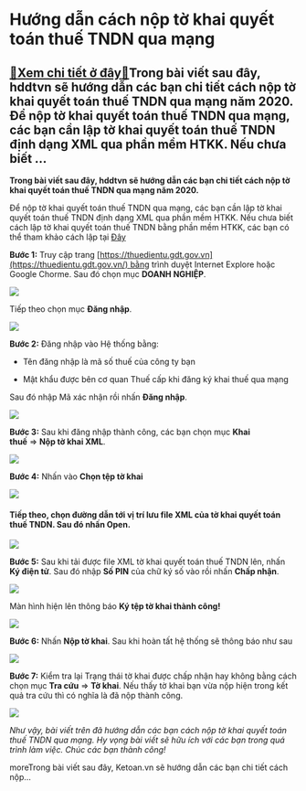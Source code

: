 Hướng dẫn cách nộp tờ khai quyết toán thuế TNDN qua mạng
========================================================

[:gift:Xem chi tiết ở đây:gift:](https://hddtvn.com/huong-dan-cach-nop-to-khai-quyet-toan-thue-tndn-qua-mang/)Trong bài viết sau đây, hddtvn sẽ hướng dẫn các bạn chi tiết cách nộp tờ khai quyết toán thuế TNDN qua mạng năm 2020. Để nộp tờ khai quyết toán thuế TNDN qua mạng, các bạn cần lập tờ khai quyết toán thuế TNDN định dạng XML qua phần mềm HTKK. Nếu chưa biết …
-----------------------------------------------------------------------------------------------------------------------------------------------------------------------------------------------------------------------------------------------------------------

**Trong bài viết sau đây, hddtvn sẽ hướng dẫn các bạn chi tiết cách nộp tờ khai quyết toán thuế TNDN qua mạng năm 2020.**


Để nộp tờ khai quyết toán thuế TNDN qua mạng, các bạn cần lập tờ khai quyết toán thuế TNDN định dạng XML qua phần mềm HTKK. Nếu chưa biết cách lập tờ khai quyết toán thuế TNDN bằng phần mềm HTKK, các bạn có thể tham khảo cách lập tại [Đây](#)


**Bước 1:** Truy cập trang [https://thuedientu.gdt.gov.vn](https://thuedientu.gdt.gov.vn/) bằng trình duyệt Internet Explore hoặc Google Chorme. Sau đó chọn mục **DOANH NGHIỆP**.


![](https://hddtvn.com/wp-content/uploads/2021/01/3IGkH8g.png)


Tiếp theo chọn mục **Đăng nhập**.


![](https://hddtvn.com/wp-content/uploads/2021/01/dzVYLUC.png)


**Bước 2:** Đăng nhập vào Hệ thống bằng:




* Tên đăng nhập là mã số thuế của công ty bạn

* Mật khẩu được bên cơ quan Thuế cấp khi đăng ký khai thuế qua mạng



Sau đó nhập Mã xác nhận rồi nhấn **Đăng nhập**.


![](https://hddtvn.com/wp-content/uploads/2021/01/AzQmG9w.png)


**Bước 3:** Sau khi đăng nhập thành công, các bạn chọn mục **Khai thuế** => **Nộp tờ khai XML**.


![](https://hddtvn.com/wp-content/uploads/2021/01/GrIkEBl.png)


**Bước 4:** Nhấn vào **Chọn tệp tờ khai**


![](https://hddtvn.com/wp-content/uploads/2021/01/c0uEGnl.png)


#### Tiếp theo, chọn đường dẫn tới vị trí lưu file XML của tờ khai quyết toán thuế TNDN. Sau đó nhấn **Open**.


![](https://hddtvn.com/wp-content/uploads/2021/01/wYwM2HP.png)


**Bước 5:** Sau khi tải được file XML tờ khai quyết toán thuế TNDN lên, nhấn **Ký điện tử**. Sau đó nhập **Số PIN** của chữ ký số vào rồi nhấn **Chấp nhận**.


![](https://hddtvn.com/wp-content/uploads/2021/01/1kw61Mo.png)


Màn hình hiện lên thông báo **Ký tệp tờ khai thành công!**


![](https://hddtvn.com/wp-content/uploads/2021/01/okoTXA3.png)


**Bước 6:** Nhấn **Nộp tờ khai**. Sau khi hoàn tất hệ thống sẽ thông báo như sau


![](https://hddtvn.com/wp-content/uploads/2021/01/VwjvHJC.png)


**Bước 7:** Kiểm tra lại Trạng thái tờ khai được chấp nhận hay không bằng cách chọn mục **Tra cứu** => **Tờ khai**. Nếu thấy tờ khai bạn vừa nộp hiện trong kết quả tra cứu thì có nghĩa là đã nộp thành công.


![](https://hddtvn.com/wp-content/uploads/2021/01/7nKHKVL.png)


*Như vậy, bài viết trên đã hướng dẫn các bạn cách nộp tờ khai quyết toán thuế TNDN qua mạng. Hy vọng bài viết sẽ hữu ích với các bạn trong quá trình làm việc. Chúc các bạn thành công!*


moreTrong bài viết sau đây, Ketoan.vn sẽ hướng dẫn các bạn chi tiết cách nộp…

